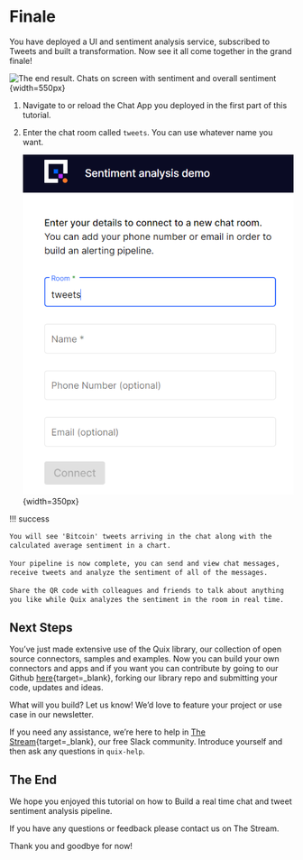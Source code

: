 # Finale

You have deployed a UI and sentiment analysis service, subscribed to Tweets and built a transformation. Now see it all come together in the grand finale!

![The end result. Chats on screen with sentiment and overall sentiment](../../images/tutorials/sentiment-analysis-media/end-result.gif){width=550px}


1. Navigate to or reload the Chat App you deployed in the first part of this tutorial.


2. Enter the chat room called `tweets`. You can use whatever name you want.

	![Entering the chat room](../../images/tutorials/sentiment-analysis-media/finale-enter-chat-room.png){width=350px}
        

!!! success
	
	You will see 'Bitcoin' tweets arriving in the chat along with the calculated average sentiment in a chart.
    
	Your pipeline is now complete, you can send and view chat messages, receive tweets and analyze the sentiment of all of the messages.

	Share the QR code with colleagues and friends to talk about anything you like while Quix analyzes the sentiment in the room in real time.

## Next Steps

You’ve just made extensive use of the Quix library, our collection of open source connectors, samples and examples. Now you can build your own connectors and apps and if you want you can contribute by going to our Github [here](https://github.com/quixai/quix-library){target=_blank}, forking our library repo and submitting your code, updates and ideas.

What will you build? Let us know! We’d love to feature your project or use case in our newsletter.

If you need any assistance, we’re here to help in [The Stream](https://join.slack.com/t/stream-processing/shared_invite/zt-13t2qa6ea-9jdiDBXbnE7aHMBOgMt~8g){target=_blank}, our free Slack community. Introduce yourself and then ask any questions in `quix-help`.

## The End

We hope you enjoyed this tutorial on how to Build a real time chat and tweet sentiment analysis pipeline.

If you have any questions or feedback please contact us on The Stream.

Thank you and goodbye for now\!